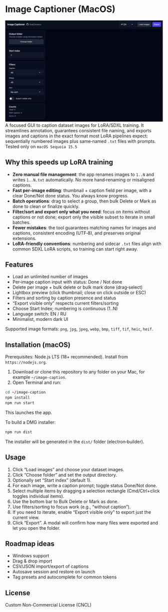 # Image Captioner (MacOS)
![Screenshot](https://github.com/DualChimerra/ImageCaptioner/blob/main/assets/scr.png)
A focused GUI to caption dataset images for LoRA/SDXL training. It streamlines annotation, guarantees consistent file naming, and exports images and captions in the exact format most LoRA pipelines expect: sequentially numbered images plus same‑named `.txt` files with prompts.
Tested only on `macOS Sequoia 15.5`

## Why this speeds up LoRA training
- **Zero manual file management**: the app renames images to `1..N` and writes `1..N.txt` automatically. No more hand‑renaming or misaligned captions.
- **Fast per‑image editing**: thumbnail + caption field per image, with a clear Done/Not done status. You always know progress.
- **Batch operations**: drag to select a group, then bulk Delete or Mark as done to clean or finalize quickly.
- **Filter/sort and export only what you need**: focus on items without captions or not done; export only the visible subset to iterate in small batches.
- **Fewer mistakes**: the tool guarantees matching names for images and captions, consistent encoding (UTF‑8), and preserves original extensions.
- **LoRA‑friendly conventions**: numbering and sidecar `.txt` files align with common SDXL LoRA scripts, so training can start right away.

## Features
- Load an unlimited number of images
- Per‑image caption input with status: Done / Not done
- Delete per image + bulk delete or bulk mark done (drag‑select)
- Lightbox preview (click thumbnail; close on click outside or ESC)
- Filters and sorting by caption presence and status
- “Export visible only” respects current filters/sorting
- Choose Start Index; numbering is continuous (1..N)
- Language switch: EN / RU
- Minimalist, modern dark UI

Supported image formats: `png`, `jpg`, `jpeg`, `webp`, `bmp`, `tiff`, `tif`, `heic`, `heif`.

## Installation (macOS)
Prerequisites: Node.js LTS (18+ recommended). Install from `https://nodejs.org`.

1) Download or clone this repository to any folder on your Mac, for example `~/image-caption`.
2) Open Terminal and run:
```bash
cd ~/image-caption
npm install
npm run start
```
This launches the app.

To build a DMG installer:
```bash
npm run dist
```
The installer will be generated in the `dist/` folder (electron‑builder).

## Usage
1. Click “Load images” and choose your dataset images.
2. Click “Choose folder” and set the output directory.
3. Optionally set “Start index” (default 1).
4. For each image, write a caption prompt; toggle status Done/Not done.
5. Select multiple items by dragging a selection rectangle (Cmd/Ctrl+click toggles individual items).
6. Use the bottom bar to Bulk Delete or Mark as done.
7. Use filters/sorting to focus work (e.g., “without caption”).
8. If you need to iterate, enable “Export visible only” to export just the current view.
9. Click “Export”. A modal will confirm how many files were exported and let you open the folder.

## Roadmap ideas
- Windows support
- Drag & drop import
- CSV/JSON import/export of captions
- Autosave session and restore on launch
- Tag presets and autocomplete for common tokens

## License
Custom Non-Commercial License (CNCL)
